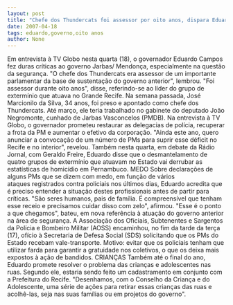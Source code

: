 ```yaml
---
layout: post
title: "Chefe dos Thundercats foi assessor por oito anos, dispara Eduardo mirando governo anterior "
date: 2007-04-18
tags: eduardo,governo,oito anos
author: None
---
```

Em entrevista à TV Globo nesta quarta (18), o governador Eduardo Campos fez duras críticas ao governo Jarbas/ Mendonça, especialmente na questão da segurança. 
\"O chefe dos Thundercats era assessor de um importante parlamentar da base de sustentação do governo anterior\", lembrou. \"Foi assessor durante oito anos\", disse, referindo-se ao líder do grupo de&nbsp; extermínio que atuava no Grande Recife.
Na semana passada,&nbsp;José Marcionilo da Silva, 34 anos, foi preso e apontado como&nbsp;chefe dos Thundercats. Até março, ele teria trabalhado no gabinete do deputado João Negromonte,&nbsp;cunhado de Jarbas Vasconcelos (PMDB). 
Na entrevista à TV Globo,&nbsp;o governador prometeu restaurar as delegacias de polícia, recuperar a frota da PM e aumentar o efetivo da corporação. \"Ainda este ano, quero anunciar a convocação de um número de PMs para suprir esse déficit no Recife e no interior\", revelou.
Também nesta quarta,&nbsp;em debate da Rádio Jornal, com&nbsp;Geraldo Freire, Eduardo disse que o desmantelamento de quatro grupos de extermínio que atuavam no Estado vai derrubar as estatísticas de homicídio em Pernambuco.
MEDO
Sobre declarações de alguns PMs que se dizem com medo, em função de vários ataques&nbsp;registrados&nbsp;contra policiais nos últimos dias, Eduardo acredita que é preciso entender a situação destes profissionais antes de partir para críticas. 
\"São&nbsp;seres humanos,&nbsp;pais de família. É compreensível que tenham esse receio e precisamos cuidar disso com zelo\", afirmou. 
\"Esse é o ponto a que chegamos\", bateu, em nova referência à atuação do governo anterior na área de segurança.
A Associação dos Oficiais, Subtenentes e Sargentos da Polícia e Bombeiro Militar (AOSS) encaminhou, no fim da tarde da terça (17), ofício à Secretaria de Defesa Social (SDS) solicitando que os PMs do Estado recebam vale-transporte. Motivo: evitar que os policiais tenham que utilizar farda para garantir a gratuidade nos coletivos, o que os deixa mais expostos à ação de bandidos.
CRIANÇAS
Também até o final do ano, Eduardo promete resolver o problema das crianças e adolescentes nas ruas. Segundo ele, estaria sendo feito um cadastramento&nbsp;em conjunto com a Prefeitura do Recife. 
\"Desenhamos, com o Conselho da Criança e do Adolescente, uma série&nbsp;de ações para retirar essas crianças das ruas e acolhê-las, seja nas suas famílias ou em projetos do governo\".  
